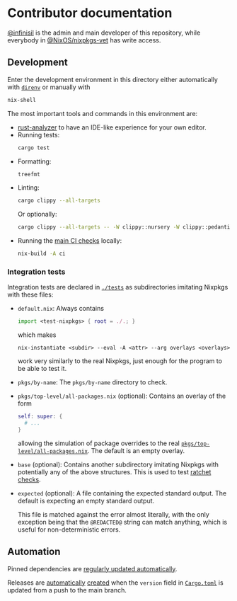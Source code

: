 # Contributor documentation

[@infinisil](https://github.com/infinisil) is the admin and main developer of this repository,
while everybody in [@NixOS/nixpkgs-vet](https://github.com/orgs/NixOS/teams/nixpkgs-vet) has write access.

## Development

Enter the development environment in this directory either automatically with
[`direnv`](https://github.com/direnv/direnv) or manually with
```bash
nix-shell
```

The most important tools and commands in this environment are:
- [rust-analyzer](https://rust-analyzer.github.io/) to have an IDE-like experience for your own editor.
- Running tests:
  ```bash
  cargo test
  ```
- Formatting:
  ```bash
  treefmt
  ```
- Linting:
  ```bash
  cargo clippy --all-targets
  ```
  Or optionally:
  ```bash
  cargo clippy --all-targets -- -W clippy::nursery -W clippy::pedantic
  ```
- Running the [main CI checks](./.github/workflows/main.yml) locally:
  ```bash
  nix-build -A ci
  ```

### Integration tests

Integration tests are declared in [`./tests`](./tests) as subdirectories imitating Nixpkgs with these files:
- `default.nix`:
  Always contains
  ```nix
  import <test-nixpkgs> { root = ./.; }
  ```
  which makes
  ```
  nix-instantiate <subdir> --eval -A <attr> --arg overlays <overlays>
  ```
  work very similarly to the real Nixpkgs, just enough for the program to be able to test it.
- `pkgs/by-name`:
  The `pkgs/by-name` directory to check.

- `pkgs/top-level/all-packages.nix` (optional):
  Contains an overlay of the form
  ```nix
  self: super: {
    # ...
  }
  ```
  allowing the simulation of package overrides to the real [`pkgs/top-level/all-packages.nix`](https://github.com/NixOS/nixpkgs/blob/master/pkgs/top-level/all-packages.nix).
  The default is an empty overlay.

- `base` (optional):
  Contains another subdirectory imitating Nixpkgs with potentially any of the above structures.
  This is used to test [ratchet checks](./README.md#ratchet-checks).

- `expected` (optional):
  A file containing the expected standard output.
  The default is expecting an empty standard output.

  This file is matched against the error almost literally,
  with the only exception being that the `@REDACTED@` string can match anything,
  which is useful for non-deterministic errors.

## Automation

Pinned dependencies are [regularly updated automatically](./.github/workflows/update.yml).

Releases are [automatically](./.github/workflows/main.yml) [created](./scripts/release.sh) when the `version` field in [`Cargo.toml`](./Cargo.toml)
is updated from a push to the main branch.
